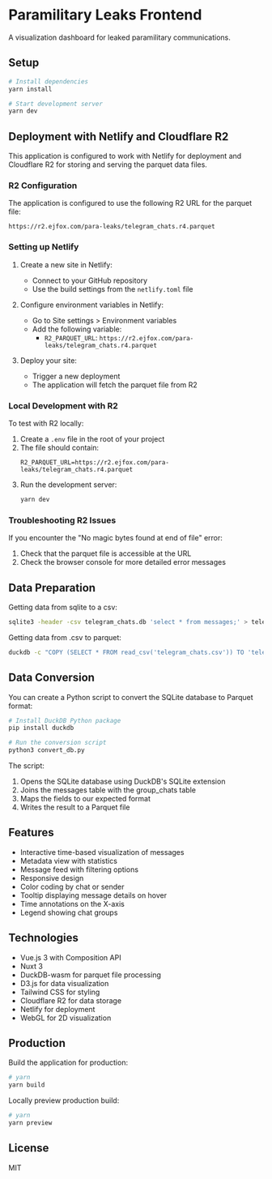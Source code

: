 # Paramilitary Leaks Frontend

A visualization dashboard for leaked paramilitary communications.

## Setup

```bash
# Install dependencies
yarn install

# Start development server
yarn dev
```

## Deployment with Netlify and Cloudflare R2

This application is configured to work with Netlify for deployment and Cloudflare R2 for storing and serving the parquet data files.

### R2 Configuration

The application is configured to use the following R2 URL for the parquet file:
```
https://r2.ejfox.com/para-leaks/telegram_chats.r4.parquet
```

### Setting up Netlify

1. Create a new site in Netlify:
   - Connect to your GitHub repository
   - Use the build settings from the `netlify.toml` file

2. Configure environment variables in Netlify:
   - Go to Site settings > Environment variables
   - Add the following variable:
     - `R2_PARQUET_URL`: `https://r2.ejfox.com/para-leaks/telegram_chats.r4.parquet`

3. Deploy your site:
   - Trigger a new deployment
   - The application will fetch the parquet file from R2

### Local Development with R2

To test with R2 locally:

1. Create a `.env` file in the root of your project
2. The file should contain:
   ```
   R2_PARQUET_URL=https://r2.ejfox.com/para-leaks/telegram_chats.r4.parquet
   ```
3. Run the development server:
   ```bash
   yarn dev
   ```

### Troubleshooting R2 Issues

If you encounter the "No magic bytes found at end of file" error:

1. Check that the parquet file is accessible at the URL
2. Check the browser console for more detailed error messages

## Data Preparation

Getting data from sqlite to a csv:
```bash
sqlite3 -header -csv telegram_chats.db 'select * from messages;' > telegram_chats.csv
```

Getting data from .csv to parquet: 
```bash
duckdb -c "COPY (SELECT * FROM read_csv('telegram_chats.csv')) TO 'telegram_chats.parquet' (FORMAT PARQUET);"
```

## Data Conversion

You can create a Python script to convert the SQLite database to Parquet format:

```bash
# Install DuckDB Python package
pip install duckdb

# Run the conversion script
python3 convert_db.py
```

The script:
1. Opens the SQLite database using DuckDB's SQLite extension
2. Joins the messages table with the group_chats table
3. Maps the fields to our expected format
4. Writes the result to a Parquet file

## Features

- Interactive time-based visualization of messages
- Metadata view with statistics
- Message feed with filtering options
- Responsive design
- Color coding by chat or sender
- Tooltip displaying message details on hover
- Time annotations on the X-axis
- Legend showing chat groups

## Technologies

- Vue.js 3 with Composition API
- Nuxt 3
- DuckDB-wasm for parquet file processing
- D3.js for data visualization
- Tailwind CSS for styling
- Cloudflare R2 for data storage
- Netlify for deployment
- WebGL for 2D visualization

## Production

Build the application for production:

```bash
# yarn
yarn build
```

Locally preview production build:

```bash
# yarn
yarn preview
```

## License

MIT
